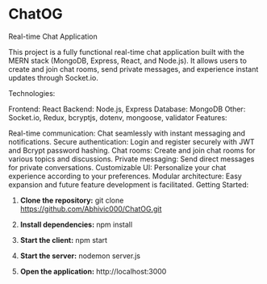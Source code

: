# ChatOG
Real-time Chat Application

This project is a fully functional real-time chat application built with the MERN stack (MongoDB, Express, React, and Node.js). It allows users to create and join chat rooms, send private messages, and experience instant updates through Socket.io.

Technologies:

Frontend: React
Backend: Node.js, Express
Database: MongoDB
Other: Socket.io, Redux, bcryptjs, dotenv, mongoose, validator
Features:

Real-time communication: Chat seamlessly with instant messaging and notifications.
Secure authentication: Login and register securely with JWT and Bcrypt password hashing.
Chat rooms: Create and join chat rooms for various topics and discussions.
Private messaging: Send direct messages for private conversations.
Customizable UI: Personalize your chat experience according to your preferences.
Modular architecture: Easy expansion and future feature development is facilitated.
Getting Started:
1. **Clone the repository:**
git clone https://github.com/Abhivic000/ChatOG.git

2. **Install dependencies:**
npm install

3. **Start the client:**
npm start

4. **Start the server:**
nodemon server.js

5. **Open the application:**
http://localhost:3000
